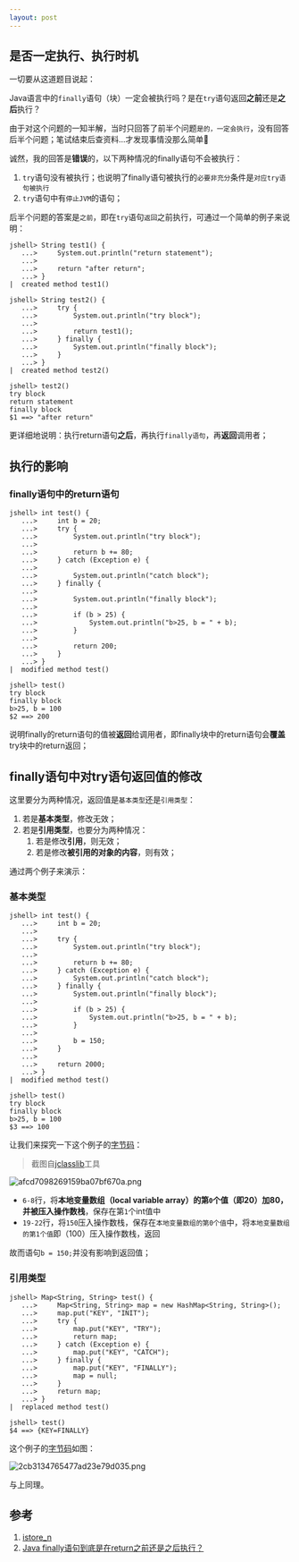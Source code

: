 ```yaml
---
layout: post
---
```


## 是否一定执行、执行时机

一切要从这道题目说起：

Java语言中的`finally`语句（块）一定会被执行吗？是在`try`语句返回**之前**还是**之后**执行？

由于对这个问题的一知半解，当时只回答了前半个问题`是的，一定会执行`，没有回答后半个问题；笔试结束后查资料...才发现事情没那么简单🤯

诚然，我的回答是**错误**的，以下两种情况的finally语句不会被执行：

1. `try`语句没有被执行；也说明了finally语句被执行的`必要非充分`条件是`对应try语句被执行`
2. `try`语句中有`停止JVM`的语句；

后半个问题的答案是`之前`，即在`try`语句`返回`之前执行，可通过一个简单的例子来说明：

```jshell
jshell> String test1() {
   ...>     System.out.println("return statement");
   ...>
   ...>     return "after return";
   ...> }
|  created method test1()

jshell> String test2() {
   ...>     try {
   ...>         System.out.println("try block");
   ...>
   ...>         return test1();
   ...>     } finally {
   ...>         System.out.println("finally block");
   ...>     }
   ...> }
|  created method test2()

jshell> test2()
try block
return statement
finally block
$1 ==> "after return"
```

更详细地说明：执行return语句**之后**，再执行`finally语句`，再**返回**调用者；

## 执行的影响

### finally语句中的return语句

```jshell
jshell> int test() {
   ...>     int b = 20;
   ...>     try {
   ...>         System.out.println("try block");
   ...> 
   ...>         return b += 80;
   ...>     } catch (Exception e) {
   ...> 
   ...>         System.out.println("catch block");
   ...>     } finally {
   ...> 
   ...>         System.out.println("finally block");
   ...> 
   ...>         if (b > 25) {
   ...>             System.out.println("b>25, b = " + b);
   ...>         }
   ...> 
   ...>         return 200;
   ...>     }
   ...> }
|  modified method test()

jshell> test()
try block
finally block
b>25, b = 100
$2 ==> 200
```

说明finally的return语句的值被**返回**给调用者，即finally块中的return语句会**覆盖**try块中的return返回；

## finally语句中对try语句返回值的修改

这里要分为两种情况，返回值是`基本类型`还是`引用类型`：

1. 若是**基本类型**，修改无效；
2. 若是**引用类型**，也要分为两种情况：
   1. 若是修改**引用**，则无效；
   2. 若是修改**被引用的对象的内容**，则有效；

通过两个例子来演示：

### 基本类型

```jshell
jshell> int test() {
   ...>     int b = 20;
   ...> 
   ...>     try {
   ...>         System.out.println("try block");
   ...> 
   ...>         return b += 80;
   ...>     } catch (Exception e) {
   ...>         System.out.println("catch block");
   ...>     } finally {
   ...>         System.out.println("finally block");
   ...> 
   ...>         if (b > 25) {
   ...>             System.out.println("b>25, b = " + b);
   ...>         }
   ...> 
   ...>         b = 150;
   ...>     }
   ...> 
   ...>     return 2000;
   ...> }
|  modified method test()

jshell> test()
try block
finally block
b>25, b = 100
$3 ==> 100
```

让我们来探究一下这个例子的[字节码](/attachment/finally-primitive-type-example.tgz)：

> 截图自[jclasslib](https://github.com/ingokegel/jclasslib)工具

![afcd7098269159ba07bf670a.png](/assets/img/afcd7098269159ba07bf670a.png)

- `6-8`行，将**本地变量数组（local variable array）**的第`0`个值（即20）加80，并被压入**操作数栈**，保存在第`1`个int值中
- `19-22`行，将`150`压入操作数栈，保存在`本地变量数组的第0个值`中，将`本地变量数组的第1个值`即（100）压入操作数栈，返回

故而语句`b = 150;`并没有影响到返回值；

### 引用类型

```jshell
jshell> Map<String, String> test() {
   ...>     Map<String, String> map = new HashMap<String, String>();
   ...>     map.put("KEY", "INIT");
   ...>     try {
   ...>         map.put("KEY", "TRY");
   ...>         return map;
   ...>     } catch (Exception e) {
   ...>         map.put("KEY", "CATCH");
   ...>     } finally {
   ...>         map.put("KEY", "FINALLY");
   ...>         map = null;
   ...>     }
   ...>     return map;
   ...> }
|  replaced method test()

jshell> test()
$4 ==> {KEY=FINALLY}
```

这个例子的[字节码](/attachment/finally-reference-type-example.tgz)如图：

![2cb3134765477ad23e79d035.png](/assets/img/2cb3134765477ad23e79d035.png)

与上同理。

## 参考

1. [istore_n](https://docs.oracle.com/javase/specs/jvms/se8/html/jvms-6.html#jvms-6.5.istore_n)
2. [Java finally语句到底是在return之前还是之后执行？](https://www.cnblogs.com/lanxuezaipiao/p/3440471.html)